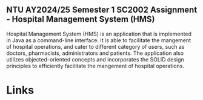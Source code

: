 ## NTU AY2024/25 Semester 1 SC2002 Assignment - Hospital Management System (HMS)

Hospital Management System (HMS) is an application that is implemented in Java as a command-line interface. It is able to facilitate the mangement of hospital operations, and cater to different category of users, such as doctors, pharmacists, administrators and patients. The application also utilizes objected-oriented concepts and incorporates the SOLID design principles to efficiently facilitate the mangement of hospital operations. 

# Links 
